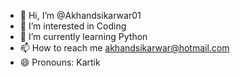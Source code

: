 - 👋 Hi, I’m @Akhandsikarwar01
- 👀 I’m interested in Coding 
- 🌱 I’m currently learning Python 
- 📫 How to reach me akhandsikarwar@hotmail.com
- 😄 Pronouns: Kartik

<!---
Akhandsikarwar01/Akhandsikarwar01 is a ✨ special ✨ repository because its `README.md` (this file) appears on your GitHub profile.
You can click the Preview link to take a look at your changes.
--->
